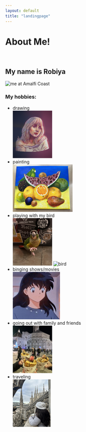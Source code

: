 ```yaml
---
layout: default
title: "landingpage"
---
```


<h1>About Me!</h1>
<br>
  <h2>My name is Robiya</h2>
<img src="me.png" alt="me at Amalfi Coast" style="width:150px;height:190px;">
</br>

  <h3>My hobbies:</h3>
  <ul>
    <li>drawing</li>
    <img src="billieeilish.png" alt="billie eillish" style="width:125px;height:150px;"> 
    <li>painting</li>
    <img src="painting.png" alt="bird with fruits--frida kahlo" style="width:190px;height:150px;">
    <li>playing with my bird</li>
    <img src="bird2.jpeg" alt="bird" style="width:125px;height:150px;"> 
    <img src="jonny.png" alt="bird" style="width:120px;height:150px;">
    <li>binging shows/movies</li>
    <img src="images.jpg" alt="Kagome from Inuyasha" style="width:150px;height:150px;"> 
    <li>going out with family and friends</li>
    <img src="gelato.png" alt="gelato" style="width:125px;height:150px;"> 
    <li>traveling</li>
    <img src="Milan.jpeg" alt="Milan, Italy" style="width:120px;height:150px;">
  </ul>


